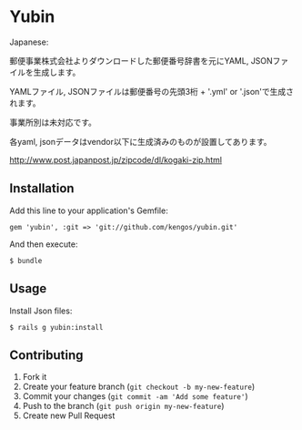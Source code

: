 # Yubin

Japanese:

  郵便事業株式会社よりダウンロードした郵便番号辞書を元にYAML, JSONファイルを生成します。

  YAMLファイル, JSONファイルは郵便番号の先頭3桁 + '.yml' or '.json'で生成されます。

  事業所別は未対応です。

  各yaml, jsonデータはvendor以下に生成済みのものが設置してあります。

  http://www.post.japanpost.jp/zipcode/dl/kogaki-zip.html

## Installation

Add this line to your application's Gemfile:

    gem 'yubin', :git => 'git://github.com/kengos/yubin.git'

And then execute:

    $ bundle

## Usage

Install Json files:

    $ rails g yubin:install

## Contributing

1. Fork it
2. Create your feature branch (`git checkout -b my-new-feature`)
3. Commit your changes (`git commit -am 'Add some feature'`)
4. Push to the branch (`git push origin my-new-feature`)
5. Create new Pull Request
